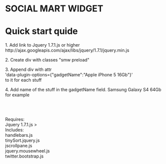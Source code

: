 <h1>SOCIAL MART WIDGET</h1>
<h1>Quick start quide</h1>

<p>1. Add link to Jquery 1.7.1.js or higher
<br>http://ajax.googleapis.com/ajax/libs/jquery/1.7.1/jquery.min.js
</p>
<p>
2. Create div with classes  "smw preload"
</p>

<p>
3. Append div with attr <br>
   'data-plugin-options={"gadgetName":"Apple iPhone 5 16Gb"}'<br>
    to it for each stuff
</p>

<p>
4. Add name of the stuff in the gadgetName field. Samsung Galaxy S4 64Gb for example

</p>



<br/><br/>

Requires:  <br/>
Jquery 1.7.1.js > <br/>
Includes:  <br/>
handlebars.js<br/>
tinySort.jquery.js<br/>
jscrollpane.js<br/>
jquery.mousewheel.js<br/>
twitter.bootstrap.js<br/>

